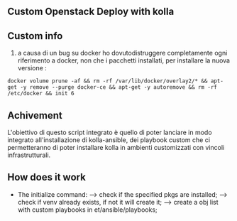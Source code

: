 ## Custom Openstack Deploy with kolla


## Custom info

1. a causa di un bug su docker ho dovutodistruggere completamente ogni riferimento a docker, non che i pacchetti installati, per installare la nuova versione :

```
docker volume prune -af && rm -rf /var/lib/docker/overlay2/* && apt-get -y remove --purge docker-ce && apt-get -y autoremove && rm -rf /etc/docker && init 6
```

## Achivement

L'obiettivo di questo script integrato è quello di poter lanciare in modo integrato all'installazione di kolla-ansible, dei playbook custom che ci permetteranno di poter installare kolla in ambienti customizzati con vincoli infrastrutturali.


## How does it work

- The initialize command: 
  --> check if the specified pkgs are installed; 
  --> check if venv already exists, if not it will create it; 
  --> create a obj list with custom playbooks in et/ansible/playbooks;
